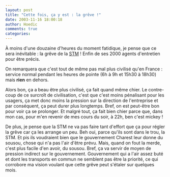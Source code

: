 ```yaml
---
layout: post
title: "Cette fois, ça y est : la grêve !"
date: 2003-11-16 18:00:18
author: Hoedic
comments: true
categories: 
---
```



À moins d'une douzaine d'heures du moment fatidique, je pense que ce sera inévitable : la grêve de la <a href="http://stm.info/" title="Société des transports de Montréal">STM</a> ! Enfin de ses 2000 agents d'entretien pour être précis.

On remarquera que c'est tout de même pas mal plus civilisé qu'en France : service normal pendant les heures de pointe (6h à 9h et 15h30 à 18h30) mais **rien** en dehors.

Alors bon, ça a beau être plus civilisé, ça fait quand même chier. Le contre-coup de ce surcroît de civilisation, c'est que c'est moins pénalisant pour les usagers, ça met donc moins la pression sur la direction de l'entreprise et par conséquent, ça peut durer plus longtemps. Bref, on est peut-être bon pour voir ça se prolonger. Et malgré tout, ça fait bien chier parce que, dans mon cas, pour m'en revenir de mes cours du soir, à 22h, ben c'est mickey !

De plus, je pense que la STM ne va pas faire tant d'effort que ça pour régler la grêve car ça les arrange un peu. Beh oui, parce qu'ils sont dans le trou, la STM. Et pis ils voudraient bien que le gouvernement Charest leur donne du sousou, chose qui n'a pas l'air d'être prévu. Mais, quand on fout la merde, c'est plus facile d'en avoir, du sousou. Bref, ça va servir de moyen de pression indirect sur le gouvernement. Gouvernement qui a l'air assez buté et dont les transports en commun ne semblent pas être la priorité, ce qui corrobore ma vision voulant que cette grêve peut s'étaler sur quelques mois.